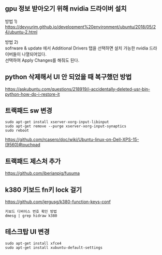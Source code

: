 ## gpu 정보 받아오기 위해 nvidia 드라이버 설치  
방법 1)  
https://devyurim.github.io/development%20environment/ubuntu/2018/05/24/ubuntu-2.html  

방법 2)  
sofrware & update 에서 Additional Drivers 탭을 선택하면 설치 가능한 nvidia 드라이버들이 나열되어있다.  
선택하여 Apply Changes를 해줘도 된다.  

## python 삭제해서 UI 안 되었을 때 복구했던 방법  
https://askubuntu.com/questions/218919/i-accidentally-deleted-usr-bin-python-how-do-i-restore-it  

## 트랙패드 sw 변경
```
sudo apt-get install xserver-xorg-input-libinput
sudo apt-get remove --purge xserver-xorg-input-synaptics
sudo reboot
```
https://github.com/rcasero/doc/wiki/Ubuntu-linux-on-Dell-XPS-15-(9560)#touchpad  

## 트랙패드 제스처 추가
https://github.com/iberianpig/fusuma  

## k380 키보드 fn키 lock 걸기  
https://github.com/jergusg/k380-function-keys-conf  
```
키보드 디바이스 번호 확인 방법  
dmesg | grep hidraw k380 
``` 

##  테스크탑 UI 변경  
```
sudo apt-get install xfce4
sudo apt-get install xubuntu-default-settings
```


